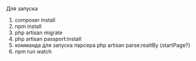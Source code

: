 Для запуска 
1. composer install
2. npm install 
3. php artisan migrate 
4. php artisan passport:install
5. комманда для запуска парсера php artisan parse:realtBy {startPage?}
6. npm run watch
